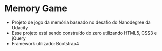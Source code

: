 Memory Game
==============================

* Projeto de jogo da memória baseado no desafio do Nanodegree da Udacity
* Esse projeto está sendo construído do zero utilizando HTML5, CSS3 e jQuery
* Framework utilizado: Bootstrap4


